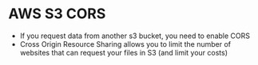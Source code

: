 # AWS S3 CORS

- If you request data from another s3 bucket, you need to enable CORS
- Cross Origin Resource Sharing allows you to limit the number of websites that can request your files in S3 (and limit your costs)

